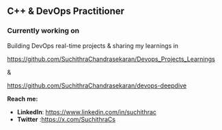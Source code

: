  
**C++ & DevOps Practitioner** 
---
### Currently working on
 Building DevOps real-time projects & sharing my learnings in 

 https://github.com/SuchithraChandrasekaran/Devops_Projects_Learnings

  &

 https://github.com/SuchithraChandrasekaran/devops-deepdive

 **Reach me:**  
- **LinkedIn**: https://www.linkedin.com/in/suchithrac
- **Twitter** :https://x.com/SuchithraCs

